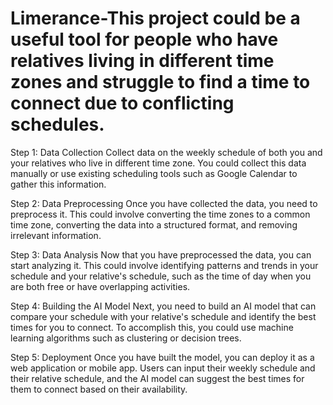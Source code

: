 # Limerance-This project could be a useful tool for people who have relatives living in different time zones and struggle to find a time to connect due to conflicting schedules.
Step 1: Data Collection
Collect data on the weekly schedule of both you and your relatives who live in different time zone. You could collect this data manually or use existing scheduling tools such as Google Calendar to gather this information.

Step 2: Data Preprocessing
Once you have collected the data, you need to preprocess it. This could involve converting the time zones to a common time zone, converting the data into a structured format, and removing irrelevant information.

Step 3: Data Analysis
Now that you have preprocessed the data, you can start analyzing it. This could involve identifying patterns and trends in your schedule and your relative's schedule, such as the time of day when you are both free or have overlapping activities.

Step 4: Building the AI Model
Next, you need to build an AI model that can compare your schedule with your relative's schedule and identify the best times for you to connect. To accomplish this, you could use machine learning algorithms such as clustering or decision trees.

Step 5: Deployment
Once you have built the model, you can deploy it as a web application or mobile app. Users can input their weekly schedule and their relative schedule, and the AI model can suggest the best times for them to connect based on their availability.

